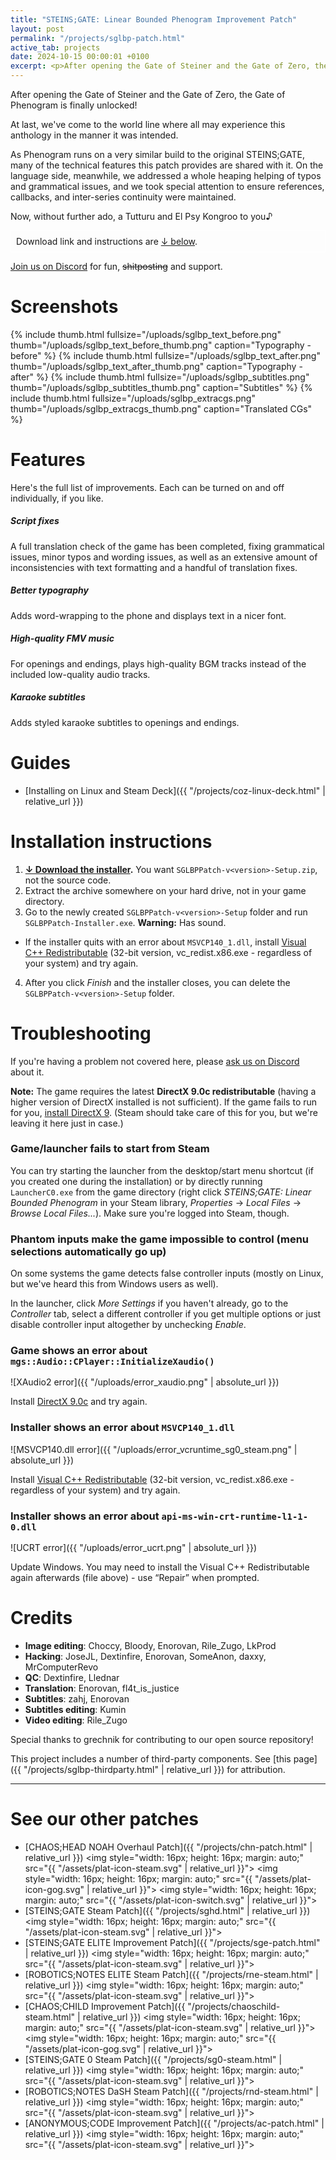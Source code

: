 ```yaml
---
title: "STEINS;GATE: Linear Bounded Phenogram Improvement Patch"
layout: post
permalink: "/projects/sglbp-patch.html"
active_tab: projects
date: 2024-10-15 00:00:01 +0100
excerpt: <p>After opening the Gate of Steiner and the Gate of Zero, the Gate of Phenogram is finally unlocked!</p>
---
```


After opening the Gate of Steiner and the Gate of Zero, the Gate of Phenogram is finally unlocked!

At last, we've come to the world line where all may experience this anthology in the manner it was intended.

As Phenogram runs on a very similar build to the original STEINS;GATE, many of the technical features this patch provides are shared with it. On the language side, meanwhile, we addressed a whole heaping helping of typos and grammatical issues, and we took special attention to ensure references, callbacks, and inter-series continuity were maintained.

Now, without further ado, a Tutturu and El Psy Kongroo to you♪

<div style="border: 1px solid #fff; padding: 8px;">
Download link and instructions are <a href="#installation">↓ below</a>.
</div>
 
[Join us on Discord](https://discord.gg/rq4GGCh) for fun, ~~shitposting~~ and support.

# Screenshots

{% include thumb.html fullsize="/uploads/sglbp_text_before.png" thumb="/uploads/sglbp_text_before_thumb.png" caption="Typography - before" %}
{% include thumb.html fullsize="/uploads/sglbp_text_after.png" thumb="/uploads/sglbp_text_after_thumb.png" caption="Typography - after" %}
{% include thumb.html fullsize="/uploads/sglbp_subtitles.png" thumb="/uploads/sglbp_subtitles_thumb.png" caption="Subtitles" %}
{% include thumb.html fullsize="/uploads/sglbp_extracgs.png" thumb="/uploads/sglbp_extracgs_thumb.png" caption="Translated CGs" %}

# Features

Here's the full list of improvements. Each can be turned on and off individually, if you like.

##### Script fixes

A full translation check of the game has been completed, fixing grammatical issues, minor typos and wording issues, as well as an extensive amount of inconsistencies with text formatting and a handful of translation fixes.

##### Better typography

Adds word-wrapping to the phone and displays text in a nicer font.

##### High-quality FMV music

For openings and endings, plays high-quality BGM tracks instead of the included low-quality audio tracks.

##### Karaoke subtitles

Adds styled karaoke subtitles to openings and endings.

# <a name="guides"></a>Guides

- [Installing on Linux and Steam Deck]({{ "/projects/coz-linux-deck.html" | relative_url }})

# <a name="installation"></a>Installation instructions

1. **[↓ Download the installer](https://github.com/CommitteeOfZero/sghd-patch/releases).** You want `SGLBPPatch-v<version>-Setup.zip`, not the source code.
2. Extract the archive somewhere on your hard drive, not in your game directory.
3. Go to the newly created `SGLBPPatch-v<version>-Setup` folder and run `SGLBPPatch-Installer.exe`. **Warning:** Has sound.

- If the installer quits with an error about `MSVCP140_1.dll`, install [Visual C++ Redistributable](https://aka.ms/vs/16/release/vc_redist.x86.exe) (32-bit version, vc_redist.x86.exe - regardless of your system) and try again.

4. After you click _Finish_ and the installer closes, you can delete the `SGLBPPatch-v<version>-Setup` folder.

# Troubleshooting

If you're having a problem not covered here, please [ask us on Discord](https://discord.gg/rq4GGCh) about it.

**Note:** The game requires the latest **DirectX 9.0c redistributable** (having a higher version of DirectX installed is not sufficient). If the game fails to run for you, [install DirectX 9](https://www.microsoft.com/en-us/download/details.aspx?id=35). (Steam should take care of this for you, but we're leaving it here just in case.)

### Game/launcher fails to start from Steam

You can try starting the launcher from the desktop/start menu shortcut (if you created one during the installation) or by directly running `LauncherC0.exe` from the game directory (right click _STEINS;GATE: Linear Bounded Phenogram_ in your Steam library, _Properties_ → _Local Files_ → _Browse Local Files..._). Make sure you're logged into Steam, though.

### Phantom inputs make the game impossible to control (menu selections automatically go up)

On some systems the game detects false controller inputs (mostly on Linux, but we've heard this from Windows users as well).

In the launcher, click _More Settings_ if you haven't already, go to the _Controller_ tab, select a different controller if you get multiple options or just disable controller input altogether by unchecking _Enable_.

### Game shows an error about `mgs::Audio::CPlayer::InitializeXaudio()`

![XAudio2 error]({{ "/uploads/error_xaudio.png" | absolute_url }})

Install [DirectX 9.0c](https://www.microsoft.com/en-us/download/details.aspx?id=35) and try again.

### Installer shows an error about `MSVCP140_1.dll`

![MSVCP140.dll error]({{ "/uploads/error_vcruntime_sg0_steam.png" | absolute_url }})

Install [Visual C++ Redistributable](https://aka.ms/vs/16/release/vc_redist.x86.exe) (32-bit version, vc_redist.x86.exe - regardless of your system) and try again.

### Installer shows an error about `api-ms-win-crt-runtime-l1-1-0.dll`

![UCRT error]({{ "/uploads/error_ucrt.png" | absolute_url }})

Update Windows. You may need to install the Visual C++ Redistributable again afterwards (file above) - use “Repair” when prompted.

# Credits

- **Image editing**: Choccy, Bloody, Enorovan, Rile_Zugo, LkProd
- **Hacking**: JoseJL, Dextinfire, Enorovan, SomeAnon, daxxy, MrComputerRevo
- **QC**: Dextinfire, Llednar
- **Translation**: Enorovan, fl4t_is_justice
- **Subtitles**: zahj, Enorovan
- **Subtitles editing**: Kumin
- **Video editing**: Rile_Zugo

Special thanks to grechnik for contributing to our open source repository!

This project includes a number of third-party components. See [this page]({{ "/projects/sglbp-thirdparty.html" | relative_url }}) for attribution.

---

# See our other patches

- [CHAOS;HEAD NOAH Overhaul Patch]({{ "/projects/chn-patch.html" | relative_url }})
  <img style="width: 16px; height: 16px; margin: auto;" src="{{ "/assets/plat-icon-steam.svg" | relative_url }}">
  <img style="width: 16px; height: 16px; margin: auto;" src="{{ "/assets/plat-icon-gog.svg" | relative_url }}">
  <img style="width: 16px; height: 16px; margin: auto;" src="{{ "/assets/plat-icon-switch.svg" | relative_url }}">
- [STEINS;GATE Steam Patch]({{ "/projects/sghd.html" | relative_url }})
  <img style="width: 16px; height: 16px; margin: auto;" src="{{ "/assets/plat-icon-steam.svg" | relative_url }}">
- [STEINS;GATE ELITE Improvement Patch]({{ "/projects/sge-patch.html" | relative_url }})
  <img style="width: 16px; height: 16px; margin: auto;" src="{{ "/assets/plat-icon-steam.svg" | relative_url }}">
- [ROBOTICS;NOTES ELITE Steam Patch]({{ "/projects/rne-steam.html" | relative_url }})
  <img style="width: 16px; height: 16px; margin: auto;" src="{{ "/assets/plat-icon-steam.svg" | relative_url }}">
- [CHAOS;CHILD Improvement Patch]({{ "/projects/chaoschild-steam.html" | relative_url }})
  <img style="width: 16px; height: 16px; margin: auto;" src="{{ "/assets/plat-icon-steam.svg" | relative_url }}">
  <img style="width: 16px; height: 16px; margin: auto;" src="{{ "/assets/plat-icon-gog.svg" | relative_url }}">
- [STEINS;GATE 0 Steam Patch]({{ "/projects/sg0-steam.html" | relative_url }})
  <img style="width: 16px; height: 16px; margin: auto;" src="{{ "/assets/plat-icon-steam.svg" | relative_url }}">
- [ROBOTICS;NOTES DaSH Steam Patch]({{ "/projects/rnd-steam.html" | relative_url }})
  <img style="width: 16px; height: 16px; margin: auto;" src="{{ "/assets/plat-icon-steam.svg" | relative_url }}">
- [ANONYMOUS;CODE Improvement Patch]({{ "/projects/ac-patch.html" | relative_url }})
  <img style="width: 16px; height: 16px; margin: auto;" src="{{ "/assets/plat-icon-steam.svg" | relative_url }}">
